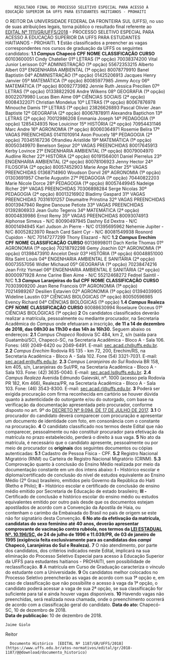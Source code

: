         RESULTADO FINAL DO PROCESSO SELETIVO ESPECIAL PARA ACESSO À EDUCAÇÃO SUPERIOR DA UFFS PARA ESTUDANTES HAITIANOS - PROHAITI  

 O REITOR DA UNIVERSIDADE FEDERAL DA FRONTEIRA SUL (UFFS), no uso de suas atribuições legais, torna público o resultado final referente ao [EDITAL Nº 1111/GR/UFFS/2018](https://www.uffs.edu.br/atos-normativos/edital/gr/2018-1111) - PROCESSO SELETIVO ESPECIAL PARA ACESSO À EDUCAÇÃO SUPERIOR DA UFFS PARA ESTUDANTES HAITIANOS - PROHAITI.   **1**  Estão classificados a preencher as vagas correspondentes nos cursos de graduação da UFFS os seguintes candidatos: **1.1 *Campus*  Chapecó**     **CPF**   **NOME**   **CLASSIFICAÇÃO**   **CURSO**     60103600051   Cindy Chatelier   01º   LETRAS (1ª opção)     70038374200   Vital Junior Lerisson   02º   ADMINISTRAÇÃO (1ª opção)     55672353215   Alberto Albert   03º   ENGENHARIA AMBIENTAL (1ª opção)     80078779910   Banel Baptistin   04º   ADMINISTRAÇÃO (1ª opção)     01425206913   Jacques Henry Janvier   05º   MATEMÁTICA (1ª opção)     80085977985   Jimmy Accy   06º   MATEMÁTICA (1ª opção)     80092773982   Jennie Ruth Jessica Precilien   07º   LETRAS (1ª opção)     01338822926   Andre Wilkens   08º   GEOGRAFIA (1ª opção)     80022079980   Lucas Bien Aime   09º   CIÊNCIAS SOCIAIS (2ª opção)     60084322071   Christian Mondelus   10º   LETRAS (1ª opção)     80067876978   Minouche Damis   11º   LETRAS (1ª opção)     23826626893   Pascal Olivier Jean Baptiste   12º   GEOGRAFIA (2ª opção)     80067878911   Alexandra Baptichon   13º   LETRAS (2ª opção)     70012986208   Emmania Joseph   14º   PEDAGOGIA (1ª opção)     1285434935   Noe Louicinor   15º   HISTÓRIA (2ª opção)     70954431146   Marc Andre   16º   AGRONOMIA (1ª opção)     80060364971   Rosemie Belira   17º   VAGAS PREENCHIDAS     01411010914   Axon Poucely   18º   PEDAGOGIA (2ª opção)     70345167236   Ofrandieu Aristilde   19º   MATEMÁTICA (1ª opção)     80050349970   Benelson Sejour   20º   VAGAS PREENCHIDAS     80017645913   Kerby Lovince   21º   ENGENHARIA AMBIENTAL (1ª opção)     80079004970   Audline Richer   22º   HISTÓRIA (2ª opção)     60191564001   Daniel Pierrelus   23º   ENGENHARIA AMBIENTAL (2ª opção)     80078106923   Jenny Hector   24º   FILOSOFIA (2ª opção)     80057452903   Marie Ange Richer   25º   VAGAS PREENCHIDAS     01368714960   Woudson Dorvil   26º   AGRONOMIA (1ª opção)     01303691957   Cherlie Augustin   27º   PEDAGOGIA (1ª opção)     70440822203   Marie Nicole Dorce   28º   PEDAGOGIA (1ª opção)     80057449945   Nadeige Richer   29º   VAGAS PREENCHIDAS     70306898284   Serge Nicolas   30º   PEDAGOGIA (2ª opção)     80013216902   Bladimy Gaspard   31º   VAGAS PREENCHIDAS     70316101257   Dieumaitre Prinstina   32º   VAGAS PREENCHIDAS     80013947940   Regine Danouse Petiote   33º   VAGAS PREENCHIDAS     01392806933   Jean Guito Tegenis   34º   MATEMÁTICA (2ª opção)     80004839986   Ernst Remy   35º   VAGAS PREENCHIDAS     80093074913   Alphonse Simeus   -   N/C     80090497945   Dashny Ed Dextra   -   N/C     80001494945   Karl Judson Jn Pierre   -   N/C     01395695962   Nehemie Jupiter   -   N/C     80052823970   Reach Card Saint Cyr   -   N/C     80081549938   Rosnord Cupidon   -   N/C     70147277299   Thony Eliazard   -   N/C     **1.2 *Campus*  Erechim**     **CPF**   **NOME**   **CLASSIFICAÇÃO**   **CURSO**     60136998011   Dach Kerlie Thomas   01º   AGRONOMIA (1ª opção)     70218792298   Gemy Joachin   02º   AGRONOMIA (1ª opção)     01398473910   Ancelot Desir   03º   HISTÓRIA (1ª opção)     60048851000   Rita Saint Louis   04º   ENGENHARIA AMBIENTAL E SANITÁRIA (2ª opção)     60073557056   Widler Michaud   05º   GEOGRAFIA (1ª opção)     70238474216   Jean Fritz Ysmael   06º   ENGENHARIA AMBIENTAL E SANITÁRIA (2ª opção)     80000971928   Anne Carine Bien Aime   -   N/C     55212468272   Fednel Saintil   -   N/C     **1.3 *Campus*  Laranjeiras do Sul**     **CPF**   **NOME**   **CLASSIFICAÇÃO**   **CURSO**     70303909200   Jean Rene Francois   01º   AGRONOMIA (1ª opção)     70214989267   Desilien Estavien   02º   AGRONOMIA (1ª opção)     01394039905   Wideline Laustin   03º   CIÊNCIAS BIOLÓGICAS (1ª opção)     80050596985   Evency Richard   04º   CIÊNCIAS BIOLÓGICAS (1ª opção)     **1.4 *Campus*  Realeza**     **CPF**   **NOME**   **CLASSIFICAÇÃO**   **CURSO**     80088630994   Roselaure Occeus   01º   CIÊNCIAS BIOLÓGICAS (1ª opção)       **2**  Os candidatos classificados deverão realizar a matrícula, pessoalmente ou mediante procurador, na Secretaria Acadêmica do *Campus*  onde efetuaram a inscrição, **de**  **11 a 14 de dezembro de 2018, das 08h30 às 11h30 e das 14h às 16h30.**  Seguem abaixo os endereços: **2.1**  *Campus Chapecó* Rodovia SC 484, km 2, s/n (saída para Guatambú/SC), Chapecó-SC, na Secretaria Acadêmica - Bloco A - Sala 106. Fones: (49) 2049-6420 ou 2049-6491. E-mail: sec.acad.ch@uffs.edu.br. **2.2**  *Campus Erechim*  Rodovia RS 135 - km 72, 200, Erechim/RS, na Secretaria Acadêmica - Bloco A - Sala 102. Fone (54) 3321-7031. E-mail: sec.acad.er@uffs.edu.br. **2.3**  *Campus Laranjeiras do Sul* Rodovia BR 158, km 405, s/n, Laranjeiras do Sul/PR, na Secretaria Acadêmica - Bloco A - Sala 103. Fone: (42) 3635-0040. E-mail: sec.acad.ls@uffs.edu.br. **2.4**  *Campus Realeza* Avenida Edmundo Gaievski, nº. 1000 (acesso pela Rodovia PR 182, Km 466), Realeza/PR, na Secretaria Acadêmica - Bloco A - Sala 103. Fone: (46) 3543-8300. E-mail: sec.acad.rl@uffs.edu.br.   **3**  Poderá ser exigida procuração com firma reconhecida em cartório se houver dúvida quanto à autenticidade do outorgante e/ou do outorgado, com base na verificação da documentação apresentada pelo procurador, conforme disposto no art. 9º do [DECRETO Nº 9.094, DE 17 DE JULHO DE 2017](http://www.planalto.gov.br/ccivil_03/_Ato2015-2018/2017/Decreto/D9094.htm). **3.1**  O procurador do candidato deverá comparecer com procuração e apresentar um documento de identidade com foto, em consonância com o constante na procuração.   **4**  O candidato classificado nos termos deste Edital que não comparecer, pessoalmente ou não constituir procurador para efetivação da matrícula no prazo estabelecido, perderá o direito à sua vaga.   **5**  No ato da matrícula, é necessário que o candidato apresente, pessoalmente ou por meio de procurador os **originais** dos seguintes documentos ou cópias autenticadas: **5.1**  Cadastro de Pessoa Física - CPF. **5.2**  Registro Nacional Migratório (RNM) ou Carteira de Registro Nacional Migratório (CRNM). **5.3**  Comprovação quanto à conclusão do Ensino Médio realizada por meio da documentação constante em um dos intens abaixo: **I -**  Histórico escolar e diploma/certificado de conclusão do nível de estudos equivalente ao Ensino Médio (2º Grau) brasileiro, emitidos pelo Governo da República do Haiti (Retho e Philo); **II -**  Histórico escolar e certificado de conclusão de ensino médio emitido por Secretaria de Educação de estado brasileiro; **III -**  Certificado de conclusão e histórico escolar do ensino médio ou estudos equivalentes emitido por outro país desde que os documentos estejam apostilados de acordo com a Convenção da Apostila de Haia, ou contenham o carimbo da Embaixada do Brasil no país de origem se este não for signatário desta Convenção.  **6 No ato da efetivação da matrícula, candidatas do sexo feminino até 40 anos, deverão apresentar comprovante de vacinação contra rubéola, nos termos da [LEI ESTADUAL Nº. 10.196/SC,](http://leis.alesc.sc.gov.br/html/1996/10196_1996_lei.html) de 24 de julho de 1996 e 11.039/PR, de 03 de janeiro de 1995 (exigência feita exclusivamente para as candidatas dos *campi*  Chapecó, Laranjeiras do Sul e Realeza).**   **7**  O não atendimento, por parte dos candidatos, dos critérios indicados neste Edital, implicará na sua eliminação do Processo Seletivo Especial para acesso à Educação Superior da UFFS para estudantes haitianos - PROHAITI, sem possibilidade de reclassificação.   **8**  A matrícula em Curso de Graduação caracteriza o vínculo do estudante com a Universidade.   **9**  Os candidatos melhor colocados no Processo Seletivo preencherão as vagas de acordo com sua 1ª opção e, em caso de classificação que não possibilite o acesso à vaga da 1ª opção, o candidato poderá acessar a vaga de sua 2ª opção, se sua classificação for suficiente para tal e ainda houver vagas disponíveis.   **10**  Havendo vagas não preenchidas, será realizada nova chamada, onde o preenchimento ocorrerá de acordo com a classificação geral do candidato.      **Data do ato:** Chapecó-SC, 10 de dezembro de 2018.   
 **Data de publicação:**  10 de dezembro de 2018. 

    Jaime Giolo   
 Reitor 

      Documento Histórico  [EDITAL Nº 1187/GR/UFFS/2018](https://www.uffs.edu.br/atos-normativos/edital/gr/2018-1187/@@download/documento_historico)     
      